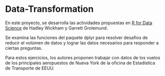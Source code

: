 # Data-Transformation
 
En este proyecto, se desarrolla las actividades propuestas en  [R for Data Science](https://es.r4ds.hadley.nz/index.html) de Hadley Wickham y Garrett Grolemund.  

Se examina las funciones del paquete dplyr para resolver desafios de reducir el volúmen de datos y lograr las datos necesarios para responder a ciertas preguntas.

Para estos ejercicios, los autores proponen  trabajar con datos de los vuelos de los principales aeropuestos de Nueva York de la oficina de Estadística de Transporte de EEUU.
